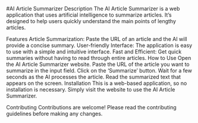 #AI Article Summarizer
Description
The AI Article Summarizer is a web application that uses artificial intelligence to summarize articles. It’s designed to help users quickly understand the main points of lengthy articles.

Features
Article Summarization: Paste the URL of an article and the AI will provide a concise summary.
User-friendly Interface: The application is easy to use with a simple and intuitive interface.
Fast and Efficient: Get quick summaries without having to read through entire articles.
How to Use
Open the AI Article Summarizer website.
Paste the URL of the article you want to summarize in the input field.
Click on the ‘Summarize’ button.
Wait for a few seconds as the AI processes the article.
Read the summarized text that appears on the screen.
Installation
This is a web-based application, so no installation is necessary. Simply visit the website to use the AI Article Summarizer.

Contributing
Contributions are welcome! Please read the contributing guidelines before making any changes.
